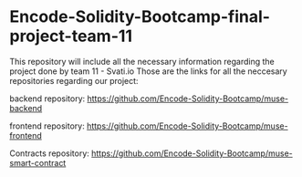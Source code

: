 # Encode-Solidity-Bootcamp-final-project-team-11
This repository will include all the necessary information regarding the project done by team 11 - Svati.io 
Those are the links for all the neccesary repositories regarding our project:

backend repository: https://github.com/Encode-Solidity-Bootcamp/muse-backend

frontend repository: https://github.com/Encode-Solidity-Bootcamp/muse-frontend

Contracts repository: https://github.com/Encode-Solidity-Bootcamp/muse-smart-contract
